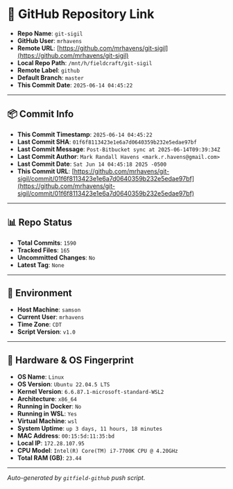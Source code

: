 # 🔗 GitHub Repository Link

- **Repo Name**: `git-sigil`
- **GitHub User**: `mrhavens`
- **Remote URL**: [https://github.com/mrhavens/git-sigil](https://github.com/mrhavens/git-sigil)
- **Local Repo Path**: `/mnt/h/fieldcraft/git-sigil`
- **Remote Label**: `github`
- **Default Branch**: `master`
- **This Commit Date**: `2025-06-14 04:45:22`

---

## 📦 Commit Info

- **This Commit Timestamp**: `2025-06-14 04:45:22`
- **Last Commit SHA**: `01f6f8113423e1e6a7d0640359b232e5edae97bf`
- **Last Commit Message**: `Post-Bitbucket sync at 2025-06-14T09:39:34Z`
- **Last Commit Author**: `Mark Randall Havens <mark.r.havens@gmail.com>`
- **Last Commit Date**: `Sat Jun 14 04:45:18 2025 -0500`
- **This Commit URL**: [https://github.com/mrhavens/git-sigil/commit/01f6f8113423e1e6a7d0640359b232e5edae97bf](https://github.com/mrhavens/git-sigil/commit/01f6f8113423e1e6a7d0640359b232e5edae97bf)

---

## 📊 Repo Status

- **Total Commits**: `1590`
- **Tracked Files**: `165`
- **Uncommitted Changes**: `No`
- **Latest Tag**: `None`

---

## 🧭 Environment

- **Host Machine**: `samson`
- **Current User**: `mrhavens`
- **Time Zone**: `CDT`
- **Script Version**: `v1.0`

---

## 🧬 Hardware & OS Fingerprint

- **OS Name**: `Linux`
- **OS Version**: `Ubuntu 22.04.5 LTS`
- **Kernel Version**: `6.6.87.1-microsoft-standard-WSL2`
- **Architecture**: `x86_64`
- **Running in Docker**: `No`
- **Running in WSL**: `Yes`
- **Virtual Machine**: `wsl`
- **System Uptime**: `up 3 days, 11 hours, 18 minutes`
- **MAC Address**: `00:15:5d:11:35:bd`
- **Local IP**: `172.28.107.95`
- **CPU Model**: `Intel(R) Core(TM) i7-7700K CPU @ 4.20GHz`
- **Total RAM (GB)**: `23.44`

---

_Auto-generated by `gitfield-github` push script._
